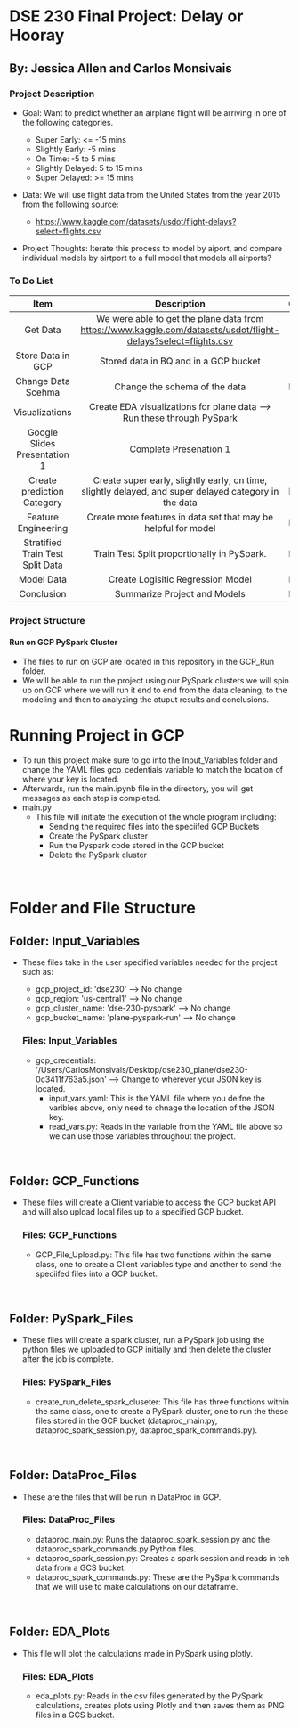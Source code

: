 # DSE 230 Final Project: Delay or Hooray
## By: Jessica Allen and Carlos Monsivais

### Project Description
* Goal: Want to predict whether an airplane flight will be arriving in one of the following categories.
    * Super Early: <= -15 mins
    * Slightly Early: -5 mins
    * On Time: -5 to 5 mins
    * Slightly Delayed: 5 to 15 mins
    * Super Delayed: >= 15 mins

* Data: We will use flight data from the United States from the year 2015 from the following source:
    * https://www.kaggle.com/datasets/usdot/flight-delays?select=flights.csv

* Project Thoughts: Iterate this process to model by aiport, and compare individual models by airtport to a full model that models all airports?

### To Do List
| Item                             | Description                                                                                                                  | Completed   |
| :---:                            |    :----:                                                                                                                    |    :---:    |
| Get Data                         | We were able to get the plane data from https://www.kaggle.com/datasets/usdot/flight-delays?select=flights.csv               | Done        |
| Store Data in GCP                | Stored data in BQ and in a GCP bucket                                                                                        | Done        |
| Change Data Scehma               | Change the schema of the data                                                                                                | In Progress |
| Visualizations                   | Create EDA visualizations for plane data --> Run these through PySpark                                                       | Done        |
| Google Slides Presentation 1     | Complete Presenation 1                                                                                                       | Done        |
| Create prediction Category	   | Create super early, slightly early, on time, slightly delayed, and super delayed category in the data	                      | In Progress |
| Feature Engineering        	   | Create more features in data set that may be helpful for model                                                               | In Progress |
| Stratified Train Test Split Data | Train Test Split proportionally in PySpark.                                                                                  | In Progress |
| Model Data                       | Create Logisitic Regression Model                                                                                            | In Progress |
| Conclusion                       | Summarize Project and Models                                                                                                 | In Progress |


### Project Structure
#### Run on GCP PySpark Cluster
* The files to run on GCP are located in this repository in the GCP_Run folder.
* We will be able to run the project using our PySpark clusters we will spin up on GCP where we will run it end to end from the data cleaning, to the modeling and then to analyzing the otuput results and conclusions.

# Running Project in GCP
* To run this project make sure to go into the Input_Variables folder and change the YAML files gcp_cedentials variable to match the location of where your key is located.
* Afterwards, run the main.ipynb file in the directory, you will get messages as each step is completed.
* main.py
    * This file will initiate the execution of the whole program including:
        - Sending the required files into the speciifed GCP Buckets
        - Create the PySpark cluster
        - Run the Pyspark code stored in the GCP bucket
        - Delete the PySpark cluster

<br>

# Folder and File Structure
## Folder: Input_Variables
* These files take in the user specified variables needed for the project such as:
    * gcp_project_id: 'dse230' --> No change
    * gcp_region: 'us-central1' --> No change
    * gcp_cluster_name: 'dse-230-pyspark' --> No change
    * gcp_bucket_name: 'plane-pyspark-run' --> No change 

    ### Files: Input_Variables  
    * gcp_credentials: '/Users/CarlosMonsivais/Desktop/dse230_plane/dse230-0c3411f763a5.json' --> Change to wherever your JSON key is located.
        * input_vars.yaml: This is the YAML file where you deifne the varibles above, only need to chnage the location of the JSON key.
        * read_vars.py: Reads in the variable from the YAML file above so we can use those variables throughout the project.

<br>

## Folder: GCP_Functions
* These files will create a Client variable to access the GCP bucket API and will also upload local files up to a specified GCP bucket.

    ### Files: GCP_Functions
    * GCP_File_Upload.py: This file has two functions within the same class, one to create a Client variables type and another to send the speciifed files into
    a GCP bucket.

<br>

## Folder: PySpark_Files
* These files will create a spark cluster, run a PySpark job using the python files we uploaded to GCP initially and then delete the cluster after the job is complete.

    ### Files: PySpark_Files
    * create_run_delete_spark_cluseter: This file has three functions within the same class, one to create a PySpark cluster, one to run the these files stored in the GCP bucket (dataproc_main.py, dataproc_spark_session.py, dataproc_spark_commands.py).

<br>

## Folder: DataProc_Files
* These are the files that will be run in DataProc in GCP.

    ### Files: DataProc_Files
    * dataproc_main.py: Runs the dataproc_spark_session.py and the dataproc_spark_commands.py Python files.
    * dataproc_spark_session.py: Creates a spark session and reads in teh data from a GCS bucket.
    * dataproc_spark_commands.py: These are the PySpark commands that we will use to make calculations on our dataframe.

<br>

## Folder: EDA_Plots
* This file will plot the calculations made in PySpark using plotly.

    ### Files: EDA_Plots
    * eda_plots.py: Reads in the csv files generated by the PySpark calculations, creates plots using Plotly and then saves them as PNG files in a GCS bucket.